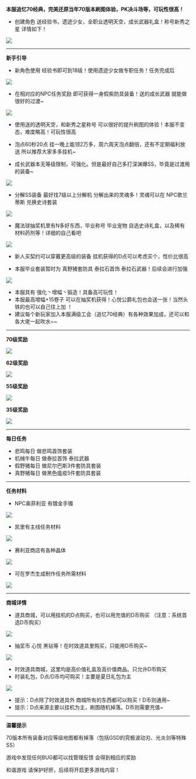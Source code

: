 **本服追忆70经典，完美还原当年70版本刷图体验，PK决斗场等，可玩性很高！**

- 创建角色 送经验书，遗迹少女，全职业透明天空，成长武器礼盒！称号新秀之星  详情如下！

![](https://cdn.jsdelivr.net/gh/pkssssss/uploads/images/20200212215433.png)

------

**新手引导**

- 新角色使用 经验书即可到18级！使用遗迹少女做专职任务！任务完成后

![](https://cdn.jsdelivr.net/gh/pkssssss/uploads/images/20200212215811.png)

- 在相对应的NPC任务奖励 即可获得一身假紫防具装备！送的成长武器 就能做很好的过渡~

![](https://cdn.jsdelivr.net/gh/pkssssss/uploads/images/20200212215206.png)

- 使用送的透明天空，和新秀之星称号 可以很好的提升刷图的体验！本服不变态，难度略高！可玩性很高
- 泡点60秒20点 挂一晚上能领2万多，周六周天泡点翻倍，还有不定期福利放送 所以推荐大家多多挂机~

- 成长武器本无等级限制，可强化。但是最好自己多打深渊爆SS，毕竟是过渡用的装备~

![](https://cdn.jsdelivr.net/gh/pkssssss/uploads/images/20200212220515.png)

- 分解SS装备 最好找7级以上分解机 分解出来的灵魂多！灵魂可以在 NPC歌兰蒂斯 兑换史诗套装

![](https://cdn.jsdelivr.net/gh/pkssssss/uploads/images/20200212220700.png)

- 魔法球抽奖机里有N多好东西，毕业称号 毕业宠物 自选史诗礼盒，以及稀有材料药剂等！详细的自己看吧

![](https://cdn.jsdelivr.net/gh/pkssssss/uploads/images/20200212220815.png)

- 新人买契约可以穿戴更高级的装备 挂机获得的D点可以考虑买个，性价比很高

- 本服毕业套装暂时为 真野猪套防具 泰拉石首饰 泰拉石武器！后续会进行加强

![](https://cdn.jsdelivr.net/gh/pkssssss/uploads/images/20200212220910.png)

- 本服具有 强化丶增幅丶锻造！具备高可玩性！
- 本服最高增幅+15卷子 可以在抽奖机获得！心悦公爵礼包也会送一张！当然头铁的也可以自己往上加 ！
- 建议每个新玩家加入本服满级工会（追忆70经典）有各种效果加成，还可以和各大佬一起吹水~~

------

**70级奖励**

![](https://cdn.jsdelivr.net/gh/pkssssss/uploads/images/20200212232234.png)

**62级奖励**

![](https://cdn.jsdelivr.net/gh/pkssssss/uploads/images/20200212232255.png)

**55级奖励**

![](https://cdn.jsdelivr.net/gh/pkssssss/uploads/images/20200212232324.png)

**35级奖励**

![](https://cdn.jsdelivr.net/gh/pkssssss/uploads/images/20200212232445.png)

------------

**每日任务**

- 悲鸣每日 做悲鸣首饰套装
- 机械牛每日 做泰拉首饰 泰拉武器
- 假野猪每日 做尼尔巴斯3件套防具套装
- 真野猪每日 做黑色瘟疫5件套防具套装

------------

**任务材料**

- NPC奥菲利亚 有镀金手镯

![](https://cdn.jsdelivr.net/gh/pkssssss/uploads/images/20200212232634.png)

- 凯里有主线任务材料

![](https://cdn.jsdelivr.net/gh/pkssssss/uploads/images/20200212232802.png)

- 赛利亚商店有各种晶体

![](https://cdn.jsdelivr.net/gh/pkssssss/uploads/images/20200212233142.png)

- 可在罗杰生成制作任务所需材料

![](https://cdn.jsdelivr.net/gh/pkssssss/uploads/images/20200213000509.png)

------------

**商城详情**

- 道具商城，可以用挂机的D点购买，也可以用充值的D币购买 （注意：系统首选D币购买）

![](https://cdn.jsdelivr.net/gh/pkssssss/uploads/images/20200212234003.png)

- 抽奖币 心悦 黑钻等！在时效道具里购买，只能用D币购买~

![](https://cdn.jsdelivr.net/gh/pkssssss/uploads/images/20200212233907.png)

- 时效道具商城，这里均是高价值礼盒及高价值商品。只允许D币购买
- 时装礼包，D点/D币均可购买！主要是夏日礼包为主

![](https://cdn.jsdelivr.net/gh/pkssssss/uploads/images/20200212234219.png)

- 提示：D点除了时效道具外 商城所有的东西都可以购买！D币则通用~
- 提示：D点来源主要以挂机为主，刷图随机掉落。D币则需要充值~

------------

**温馨提示**

70版本所有装备对应等级地图都有掉落（包括GSD的究极波动刃、光炎剑等特殊SS）

游戏中发现任何BUG都可以找管理反馈 会得到相应的奖励

和谐游戏 请保护好肝，后续将开启更多游戏内容！